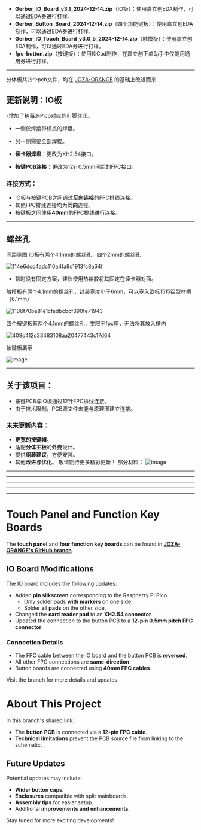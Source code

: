 - **Gerber_IO_Board_v3.1_2024-12-14.zip**（IO板）：使用嘉立创EDA制作，可以通过EDA券进行打样。
- **Gerber_Button_Board_2024-12-14.zip**（四个功能键板）：使用嘉立创EDA制作，可以通过EDA券进行打样。
- **Gerber_IO_Touch_Board_v3.0_5_2024-12-14.zip**（触摸板）：使用嘉立创EDA制作，可以通过EDA券进行打样。
- **fpc-button.zip**（按键板）：使用KiCad制作，在嘉立创下单助手中仅能用通用券进行打样。

---
分体板共四个pcb文件，均在 [JOZA-ORANGE](https://github.com/JOZA-ORANGE/mai_pico) 的基础上改进而来

## 更新说明：IO板
-增加了树莓派Pico对应的引脚丝印。  
  - 一侧仅焊接带标点的焊盘。  
  - 另一侧需要全部焊接。

- **读卡器焊盘**：更改为XH2.54接口。

- **按键PCB连接**：更改为12针0.5mm间距的FPC接口。

### 连接方式：
- IO板与按键PCB之间通过**反向连接**的FPC排线连接。
- 其他FPC排线连接均为**同向**连接。
- 按键板之间使用**40mm**的FPC排线进行连接。

---


## 螺丝孔
间距见图
IO板有两个4.1mm的螺丝孔，四个2mm的螺丝孔

![114e6dcc4adc110a4fa8c1913fc8a64f](https://github.com/user-attachments/assets/6a7bf7bb-9047-48ae-b75d-6054797783c1)

  - 暂时没有固定方案，建议使用热熔胶将其固定在读卡器对面。

触摸板有两个4.1mm的螺丝孔，封装宽度小于6mm，可以塞入欧标1515铝型材槽（6.1mm）

![1106f70be81e1cfedbcbcf390fe71943](https://github.com/user-attachments/assets/1d45b4bc-596a-4d05-8e58-ef0a6a4bd156)

四个按键板有两个4.1mm的螺丝孔，受限于fpc座，无法将其放入槽内

![409c412c33483108aa20477443c17d64](https://github.com/user-attachments/assets/a3019153-5ed0-4ddb-961b-7de1a7873df8)

按键板展示

![image](https://github.com/user-attachments/assets/516e0fd7-96c2-4611-89fd-5537afec7769)





---

## 关于该项目：

- 按键PCB与IO板通过12针FPC排线连接。
- 由于技术限制，PCB源文件未能与原理图建立连接。

### 未来更新内容：
- **更宽的按键帽**。
- 适配**分体主板**的**外壳**设计。
- 提供**组装建议**，方便安装。
- 其他**改进与优化**。
敬请期待更多精彩更新！
部分材料：
![image](https://github.com/user-attachments/assets/51ffc68b-1499-4806-9823-89205f32c6e7)

---
---
---
---
---
# Touch Panel and Function Key Boards

The **touch panel** and **four function key boards** can be found in **[JOZA-ORANGE's GitHub branch](https://github.com/JOZA-ORANGE/mai_pico)**.

## IO Board Modifications
The IO board includes the following updates:  
- Added **pin silkscreen** corresponding to the Raspberry Pi Pico.  
  - Only solder pads **with markers** on one side.  
  - Solder **all pads** on the other side.  
- Changed the **card reader pad** to an **XH2.54 connector**.  
- Updated the connection to the button PCB to a **12-pin 0.5mm pitch FPC connector**.  

### Connection Details
- The FPC cable between the IO board and the button PCB is **reversed**.  
- All other FPC connections are **same-direction**.  
- Button boards are connected using **40mm FPC cables**.

Visit the branch for more details and updates.

# About This Project

In this branch's shared link:  
- The **button PCB** is connected via a **12-pin FPC cable**.  
- **Technical limitations** prevent the PCB source file from linking to the schematic.  

## Future Updates
Potential updates may include:  
- **Wider button caps**.  
- **Enclosures** compatible with split mainboards.  
- **Assembly tips** for easier setup.  
- Additional **improvements and enhancements**.

Stay tuned for more exciting developments!



